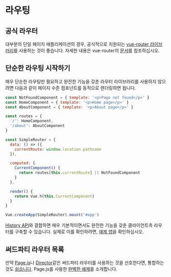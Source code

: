 # 라우팅

## 공식 라우터

대부분의 단일 페이지 애플리케이션의 경우, 공식적으로 지원되는 [vue-router 라이브러리](https://github.com/vuejs/vue-router)를 사용하는 것이 좋습니다. 자세한 내용은 vue-router의 [문서](https://router.vuejs.org/)를 참조하십시오.

## 단순한 라우팅 시작하기

매우 단순한 라우팅만 필요하고 완전한 기능을 갖춘 라우터 라이브러리를 사용하지 않으려면 다음과 같이 페이지 수준 컴포넌트를 동적으로 렌더링하면 됩니다.

```js
const NotFoundComponent = { template: '<p>Page not found</p>' }
const HomeComponent = { template: '<p>Home page</p>' }
const AboutComponent = { template: '<p>About page</p>' }

const routes = {
  '/': HomeComponent,
  '/about': AboutComponent
}

const SimpleRouter = {
  data: () => ({
    currentRoute: window.location.pathname
  }),

  computed: {
    CurrentComponent() {
      return routes[this.currentRoute] || NotFoundComponent
    }
  },

  render() {
    return Vue.h(this.CurrentComponent)
  }
}

Vue.createApp(SimpleRouter).mount('#app')
```

[History API](https://developer.mozilla.org/en-US/docs/Web/API/History_API/Working_with_the_History_API)와 결합하면 매우 기본적이면서도 완전한 기능을 갖춘 클라이언트측 라우터를 구축할 수 있습니다. 실제로 이를 확인하려면, [예제 앱](https://github.com/phanan/vue-3.0-simple-routing-example)을 확인하십시오.

## 써드파티 라우터 목록

만약 [Page.js](https://github.com/visionmedia/page.js)나 [Director](https://github.com/flatiron/director)같은 써드파티 라우터를 사용하는 것을 선호한다면, 통합하는 것도 [쉽습니다](https://github.com/phanan/vue-3.0-simple-routing-example/compare/master...pagejs). Page.js를 사용한 [완벽한 예제](https://github.com/phanan/vue-3.0-simple-routing-example/tree/pagejs)를 소개합니다.
